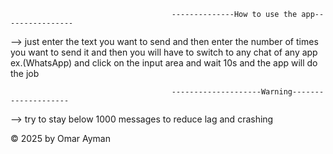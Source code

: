                                         --------------How to use the app----------------

--> just enter the text you want to send and then enter the number of times you want to send it and then you will have to switch to any chat of any app ex.(WhatsApp) and click on the input area and wait 10s and the app will do the job


                                        --------------------Warning--------------------

                                                                  
--> try to stay below 1000 messages to reduce lag and crashing





© 2025 by Omar Ayman
